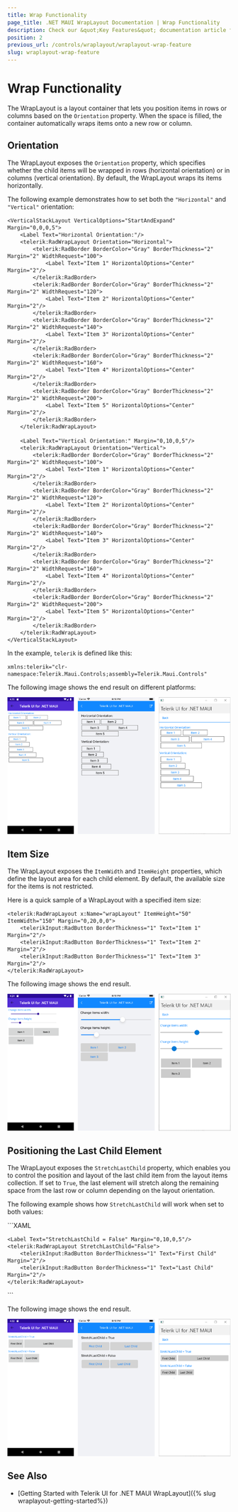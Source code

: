 ```yaml
---
title: Wrap Functionality
page_title: .NET MAUI WrapLayout Documentation | Wrap Functionality
description: Check our &quot;Key Features&quot; documentation article for Telerik WrapLayout for .NET MAUI control.
position: 2
previous_url: /controls/wraplayout/wraplayout-wrap-feature
slug: wraplayout-wrap-feature
---
```


# Wrap Functionality

The WrapLayout is a layout container that lets you position items in rows or columns based on the `Orientation` property. When the space is filled, the container automatically wraps items onto a new row or column.

## Orientation

The WrapLayout exposes the `Orientation` property, which specifies whether the child items will be wrapped in rows (horizontal orientation) or in columns (vertical orientation). By default, the WrapLayout wraps its items horizontally.

The following example demonstrates how to set both the `"Horizontal"` and `"Vertical"` orientation:

```XAML
<VerticalStackLayout VerticalOptions="StartAndExpand" Margin="0,0,0,5">
	<Label Text="Horizontal Orientation:"/>
	<telerik:RadWrapLayout Orientation="Horizontal">
		<telerik:RadBorder BorderColor="Gray" BorderThickness="2" Margin="2" WidthRequest="100">
			<Label Text="Item 1" HorizontalOptions="Center" Margin="2"/>
		</telerik:RadBorder>
		<telerik:RadBorder BorderColor="Gray" BorderThickness="2" Margin="2" WidthRequest="120">
			<Label Text="Item 2" HorizontalOptions="Center" Margin="2"/>
		</telerik:RadBorder>
		<telerik:RadBorder BorderColor="Gray" BorderThickness="2" Margin="2" WidthRequest="140">
			<Label Text="Item 3" HorizontalOptions="Center" Margin="2"/>
		</telerik:RadBorder>
		<telerik:RadBorder BorderColor="Gray" BorderThickness="2" Margin="2" WidthRequest="160">
			<Label Text="Item 4" HorizontalOptions="Center" Margin="2"/>
		</telerik:RadBorder>
		<telerik:RadBorder BorderColor="Gray" BorderThickness="2" Margin="2" WidthRequest="200">
			<Label Text="Item 5" HorizontalOptions="Center" Margin="2"/>
		</telerik:RadBorder>
	</telerik:RadWrapLayout>

	<Label Text="Vertical Orientation:" Margin="0,10,0,5"/>
	<telerik:RadWrapLayout Orientation="Vertical">
		<telerik:RadBorder BorderColor="Gray" BorderThickness="2" Margin="2" WidthRequest="100">
			<Label Text="Item 1" HorizontalOptions="Center" Margin="2"/>
		</telerik:RadBorder>
		<telerik:RadBorder BorderColor="Gray" BorderThickness="2" Margin="2" WidthRequest="120">
			<Label Text="Item 2" HorizontalOptions="Center" Margin="2"/>
		</telerik:RadBorder>
		<telerik:RadBorder BorderColor="Gray" BorderThickness="2" Margin="2" WidthRequest="140">
			<Label Text="Item 3" HorizontalOptions="Center" Margin="2"/>
		</telerik:RadBorder>
		<telerik:RadBorder BorderColor="Gray" BorderThickness="2" Margin="2" WidthRequest="160">
			<Label Text="Item 4" HorizontalOptions="Center" Margin="2"/>
		</telerik:RadBorder>
		<telerik:RadBorder BorderColor="Gray" BorderThickness="2" Margin="2" WidthRequest="200">
			<Label Text="Item 5" HorizontalOptions="Center" Margin="2"/>
		</telerik:RadBorder>
	</telerik:RadWrapLayout>
</VerticalStackLayout>
```

In the example, `telerik` is defined like this:

```XAML
xmlns:telerik="clr-namespace:Telerik.Maui.Controls;assembly=Telerik.Maui.Controls"
```


The following image shows the end result on different platforms:

![WrapLayout Orientation](images/wraplayout_orientation.png)

## Item Size

The WrapLayout exposes the `ItemWidth` and `ItemHeight` properties, which define the layout area for each child element. By default, the available size for the items is not restricted.

Here is a quick sample of a WrapLayout with a specified item size:

```XAML
<telerik:RadWrapLayout x:Name="wrapLayout" ItemHeight="50" ItemWidth="150" Margin="0,20,0,0">
	<telerikInput:RadButton BorderThickness="1" Text="Item 1" Margin="2"/>
	<telerikInput:RadButton BorderThickness="1" Text="Item 2" Margin="2"/>
	<telerikInput:RadButton BorderThickness="1" Text="Item 3" Margin="2"/>
</telerik:RadWrapLayout>
```


The following image shows the end result.

![RadWrapLayout ItemSize](images/wraplayout_itemsize.png)

## Positioning the Last Child Element

The WrapLayout exposes the `StretchLastChild` property, which enables you to control the position and layout of the last child item from the layout items collection. If set to `True`, the last element will stretch along the remaining space from the last row or column depending on the layout orientation.

The following example shows how `StretchLastChild` will work when set to both values:

<snippet id='wraplayout-position-lastelement'/>
```XAML
<StackLayout Orientation="Vertical" VerticalOptions="Start">
	<Label Text="StretchLastChild = True" Margin="0,0,0,5"/>
	<telerik:RadWrapLayout StretchLastChild="True">
		<telerikInput:RadButton BorderThickness="1" Text="First Child" Margin="2"/>
		<telerikInput:RadButton BorderThickness="1" Text="Last Child" Margin="2"/>
	</telerik:RadWrapLayout>

	<Label Text="StretchLastChild = False" Margin="0,10,0,5"/>
	<telerik:RadWrapLayout StretchLastChild="False">
		<telerikInput:RadButton BorderThickness="1" Text="First Child" Margin="2"/>
		<telerikInput:RadButton BorderThickness="1" Text="Last Child" Margin="2"/>
	</telerik:RadWrapLayout>
</StackLayout>
```


The following image shows the end result.

![RadWrapLayout Positioning](images/wraplayout_positionlast.png)

## See Also

- [Getting Started with Telerik UI for .NET MAUI WrapLayout]({% slug wraplayout-getting-started%})
